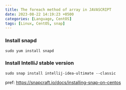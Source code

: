 ```yaml
---
title: The foreach method of array in JAVASCRIPT
date: 2023-08-22 14:19:23 +0500
categories: [Language, CentOS]
tags: [Linux, CentOS, snap]
---
```


### Install snapd
```shell
sudo yum install snapd
```


### Install IntelliJ stable version
```
sudo snap install intellij-idea-ultimate --classic
```

pref:
https://snapcraft.io/docs/installing-snap-on-centos
